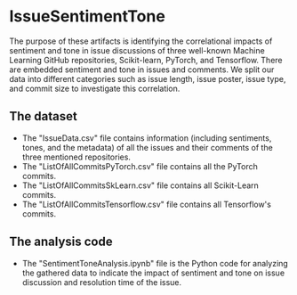 # IssueSentimentTone

The purpose of these artifacts is identifying the correlational impacts of sentiment and tone in issue discussions of three well-known Machine Learning GitHub repositories, Scikit-learn, PyTorch, and Tensorflow. There are embedded sentiment and tone in issues and comments.  We split our data into different categories such as issue length, issue poster, issue type, and commit size to investigate this correlation.

## The dataset
  - The "IssueData.csv" file contains information (including sentiments, tones, and the metadata) of all the issues and their comments of the three mentioned repositories.
  - The "ListOfAllCommitsPyTorch.csv" file contains all the PyTorch commits. 
  - The "ListOfAllCommitsSkLearn.csv" file contains all Scikit-Learn commits.
  - The "ListOfAllCommitsTensorflow.csv" file contains all Tensorflow's commits.

## The analysis code
  - The "SentimentToneAnalysis.ipynb" file is the Python code for analyzing the gathered data to indicate the impact of sentiment and tone on issue discussion and resolution time of the issue.
